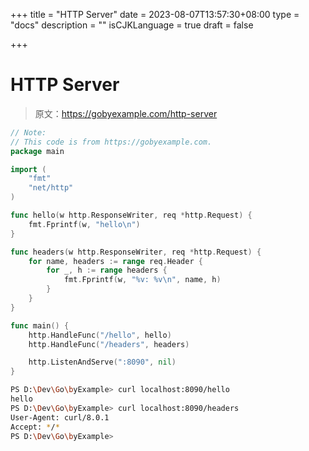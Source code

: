 +++
title = "HTTP Server"
date = 2023-08-07T13:57:30+08:00
type = "docs"
description = ""
isCJKLanguage = true
draft = false

+++

# HTTP Server

> 原文：https://gobyexample.com/http-server

```go
// Note:
// This code is from https://gobyexample.com.
package main

import (
	"fmt"
	"net/http"
)

func hello(w http.ResponseWriter, req *http.Request) {
	fmt.Fprintf(w, "hello\n")
}

func headers(w http.ResponseWriter, req *http.Request) {
	for name, headers := range req.Header {
		for _, h := range headers {
			fmt.Fprintf(w, "%v: %v\n", name, h)
		}
	}
}

func main() {
	http.HandleFunc("/hello", hello)
	http.HandleFunc("/headers", headers)

	http.ListenAndServe(":8090", nil)
}

```



```bash
PS D:\Dev\Go\byExample> curl localhost:8090/hello
hello
PS D:\Dev\Go\byExample> curl localhost:8090/headers
User-Agent: curl/8.0.1
Accept: */*
PS D:\Dev\Go\byExample> 
```


